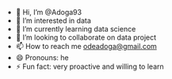 - 👋 Hi, I’m @Adoga93
- 👀 I’m interested in data 
- 🌱 I’m currently learning data science 
- 💞️ I’m looking to collaborate on data project
- 📫 How to reach me odeadoga@gmail.com 
- 😄 Pronouns: he
- ⚡ Fun fact: very proactive and willing to learn

<!---
Adoga93/Adoga93 is a ✨ special ✨ repository because its `README.md` (this file) appears on your GitHub profile.
You can click the Preview link to take a look at your changes.
--->
